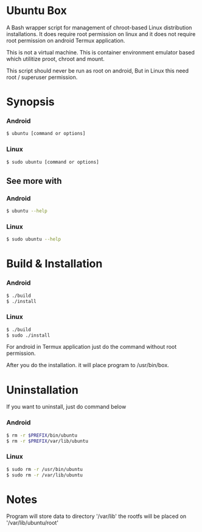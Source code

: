 # Ubuntu Box
A Bash wrapper script for management of chroot-based Linux distribution installations. It does require root permission on linux and it does not require root permission on android Termux application.

This is not a virtual machine. This is container environment emulator based which utilitize proot, chroot and mount.

This script should never be run as root on android, But in Linux this need root / superuser permission.

# Synopsis
### Android
```bash
$ ubuntu [command or options]
```
### Linux
```bash
$ sudo ubuntu [command or options]
```

## See more with
### Android
```bash
$ ubuntu --help
```
### Linux
```bash
$ sudo ubuntu --help
```

# Build & Installation

### Android
``` bash
$ ./build
$ ./install
```

### Linux
``` bash
$ ./build
$ sudo ./install
```

For android in Termux application just do the command without root permission.

After you do the installation.
it will place program to /usr/bin/box.

# Uninstallation

If you want to uninstall, just do command below

### Android
``` bash
$ rm -r $PREFIX/bin/ubuntu
$ rm -r $PREFIX/var/lib/ubuntu
```

### Linux
``` bash
$ sudo rm -r /usr/bin/ubuntu
$ sudo rm -r /var/lib/ubuntu
``` 

# Notes

Program will store data to directory '/var/lib'
the rootfs will be placed on '/var/lib/ubuntu/root'
